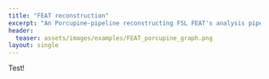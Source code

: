 ```yaml
---
title: "FEAT reconstruction"
excerpt: "An Porcupine-pipeline reconstructing FSL FEAT's analysis pipeline."
header:
  teaser: assets/images/examples/FEAT_porcupine_graph.png
layout: single
---
```


Test!
